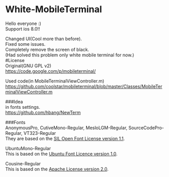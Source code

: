 White-MobileTerminal
====================
  
Hello everyone :)  
Support ios 8.0!!
  
Changed UI(Cool more than before).  
Fixed some issues.  
Completely remove the screen of black.  
(Had solved this problem only white mobile terminal for now.)  
#License  
Original(GNU GPL v2)  
https://code.google.com/p/mobileterminal/  
  
Used code(in MobileTerminalViewController.m)  
https://github.com/coolstar/mobileterminal/blob/master/Classes/MobileTerminalViewController.m  
  
###Idea  
in fonts settings.  
https://github.com/hbang/NewTerm  
  
###Fonts  
AnonymousPro, CutiveMono-Regular, MesloLGM-Regular, SourceCodePro-Regular, VT323-Regular  
They are based on the [SIL Open Font License version 1.1](http://scripts.sil.org/cms/scripts/page.php?site_id=nrsi&id=OFL).

UbuntuMono-Regular  
This is based on the [Ubuntu Font Licence version 1.0](http://font.ubuntu.com/licence/).  
  
Cousine-Regular  
This is based on the [Apache License version 2.0](http://www.apache.org/licenses/).  
